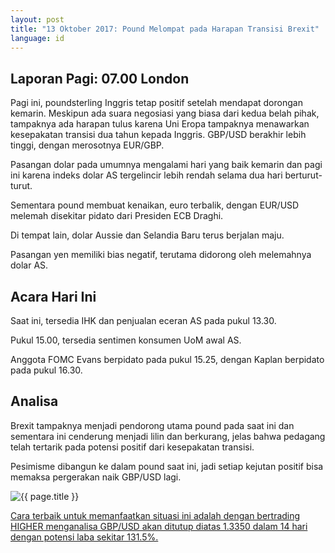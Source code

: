 ```yaml
---
layout: post
title: "13 Oktober 2017: Pound Melompat pada Harapan Transisi Brexit"
language: id
---
```

## Laporan Pagi: 07.00 London

Pagi ini, poundsterling Inggris tetap positif setelah mendapat dorongan kemarin. Meskipun ada suara negosiasi yang biasa dari kedua belah pihak, tampaknya ada harapan tulus karena Uni Eropa tampaknya menawarkan kesepakatan transisi dua tahun kepada Inggris. GBP/USD berakhir lebih tinggi, dengan merosotnya EUR/GBP.

Pasangan dolar pada umumnya mengalami hari yang baik kemarin dan pagi ini karena indeks dolar AS tergelincir lebih rendah selama dua hari berturut-turut.

Sementara pound membuat kenaikan, euro terbalik, dengan EUR/USD melemah disekitar pidato dari Presiden ECB Draghi.

Di tempat lain, dolar Aussie dan Selandia Baru terus berjalan maju.

Pasangan yen memiliki bias negatif, terutama didorong oleh melemahnya dolar AS.

## Acara Hari Ini

Saat ini, tersedia IHK dan penjualan eceran AS pada pukul 13.30.

Pukul 15.00, tersedia sentimen konsumen UoM awal AS.

Anggota FOMC Evans berpidato pada pukul 15.25, dengan Kaplan berpidato pada pukul 16.30.

## Analisa

Brexit tampaknya menjadi pendorong utama pound pada saat ini dan sementara ini cenderung menjadi lilin dan berkurang, jelas bahwa pedagang telah tertarik pada potensi positif dari kesepakatan transisi.

Pesimisme dibangun ke dalam pound saat ini, jadi setiap kejutan positif bisa memaksa pergerakan naik GBP/USD lagi.

<img src="{{ site.url }}/images/oct/id-13-oct-17.png" alt="{{ page.title }}" title="{{ page.title }}">

<a href="%LINK%%?currency=USD&market=forex&underlying=frxGBPUSD&formname=higherlower&duration_amount=14&duration_units=d&amount=10&amount_type=payout&expiry_type=duration&barrier=1.335" target="_blank">Cara terbaik untuk memanfaatkan situasi ini adalah dengan bertrading HIGHER menganalisa GBP/USD akan ditutup diatas 1.3350 dalam 14 hari dengan potensi laba sekitar 131.5%.</a>